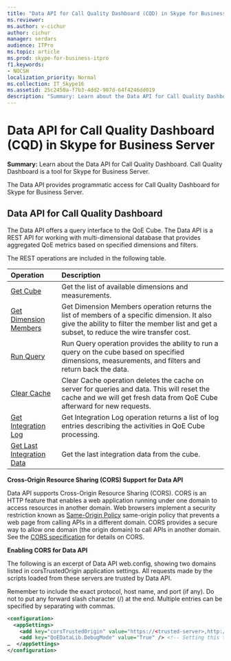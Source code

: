 ```yaml
---
title: "Data API for Call Quality Dashboard (CQD) in Skype for Business Server"
ms.reviewer: 
ms.author: v-cichur
author: cichur
manager: serdars
audience: ITPro
ms.topic: article
ms.prod: skype-for-business-itpro
f1.keywords:
- NOCSH
localization_priority: Normal
ms.collection: IT_Skype16
ms.assetid: 25c2450a-f7b3-4dd2-987d-64f4246dd019
description: "Summary: Learn about the Data API for Call Quality Dashboard. Call Quality Dashboard is a tool for Skype for Business Server."
---
```


# Data API for Call Quality Dashboard (CQD) in Skype for Business Server
 
**Summary:** Learn about the Data API for Call Quality Dashboard. Call Quality Dashboard is a tool for Skype for Business Server.
  
The Data API provides programmatic access for Call Quality Dashboard for Skype for Business Server.
  
## Data API for Call Quality Dashboard

The Data API offers a query interface to the QoE Cube. The Data API is a REST API for working with multi-dimensional database that provides aggregated QoE metrics based on specified dimensions and filters.
  
The REST operations are included in the following table.
  

|**Operation**|**Description**|
|:-----|:-----|
|[Get Cube](get-cube.md) <br/> |Get the list of available dimensions and measurements.  <br/> |
|[Get Dimension Members](get-dimension-members.md) <br/> |Get Dimension Members operation returns the list of members of a specific dimension. It also give the ability to filter the member list and get a subset, to reduce the wire transfer cost.  <br/> |
|[Run Query](run-query.md) <br/> |Run Query operation provides the ability to run a query on the cube based on specified dimensions, measurements, and filters and return back the data.  <br/> |
|[Clear Cache](clear-cache.md) <br/> |Clear Cache operation deletes the cache on server for queries and data. This will reset the cache and we will get fresh data from QoE Cube afterward for new requests.  <br/> |
|[Get Integration Log](get-integration-log.md) <br/> |Get Integration Log operation returns a list of log entries describing the activities in QoE Cube processing.  <br/> |
|[Get Last Integration Data](get-last-integration-data.md) <br/> |Get the last integration data from the cube.  <br/> |
   
 **Cross-Origin Resource Sharing (CORS) Support for Data API**
  
Data API supports Cross-Origin Resource Sharing (CORS). CORS is an HTTP feature that enables a web application running under one domain to access resources in another domain. Web browsers implement a security restriction known as [Same-Origin Policy](https://www.w3.org/Security/wiki/Same_Origin_Policy) same-origin policy that prevents a web page from calling APIs in a different domain. CORS provides a secure way to allow one domain (the origin domain) to call APIs in another domain. See the [CORS specification](https://www.w3.org/TR/cors/) for details on CORS.
  
 **Enabling CORS for Data API**
  
 The following is an excerpt of Data API web.config, showing two domains listed in corsTrustedOrigin application settings. All requests made by the scripts loaded from these servers are trusted by Data API.
  
Remember to include the exact protocol, host name, and port (if any). Do not to put any forward slash character (/) at the end. Multiple entries can be specified by separating with commas.
  
```xml
<configuration>
  <appSettings>
    <add key="corsTrustedOrigin" value="https://<trusted-server>,http://<another-trusted-domain>:8080" /> <!-- Domains which are trusted to get the data -->
    <add key="QoEDataLib.DebugMode" value="True" /> <!-- Setting this to True, allows seeing of the detail logs in status page -->
…  </appSettings>
</configuration>
```


